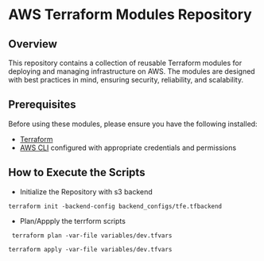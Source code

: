 
# AWS Terraform Modules Repository

## Overview

This repository contains a collection of reusable Terraform modules for deploying and managing infrastructure on AWS. The modules are designed with best practices in mind, ensuring security, reliability, and scalability.

## Prerequisites

Before using these modules, please ensure you have the following installed:

- [Terraform](https://www.terraform.io/downloads.html) 
- [AWS CLI](https://aws.amazon.com/cli/) configured with appropriate credentials and permissions

## How to Execute the Scripts

- Initialize the Repository with s3 backend
```
terraform init -backend-config backend_configs/tfe.tfbackend
```

- Plan/Appply the terrform scripts
```
 terraform plan -var-file variables/dev.tfvars
 ```
 ```
 terraform apply -var-file variables/dev.tfvars
 ```

